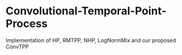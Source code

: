 # Convolutional-Temporal-Point-Process
Implementation of HP, RMTPP, NHP, LogNormMix and our proposed ConvTPP

